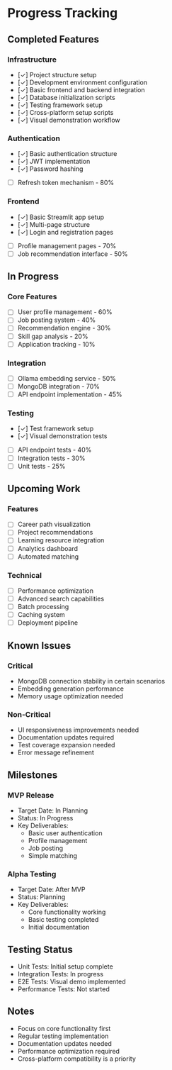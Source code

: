 # Progress Tracking

## Completed Features
### Infrastructure
- [✓] Project structure setup
- [✓] Development environment configuration
- [✓] Basic frontend and backend integration
- [✓] Database initialization scripts
- [✓] Testing framework setup
- [✓] Cross-platform setup scripts
- [✓] Visual demonstration workflow

### Authentication
- [✓] Basic authentication structure
- [✓] JWT implementation
- [✓] Password hashing
- [ ] Refresh token mechanism - 80%

### Frontend
- [✓] Basic Streamlit app setup
- [✓] Multi-page structure
- [✓] Login and registration pages
- [ ] Profile management pages - 70%
- [ ] Job recommendation interface - 50%

## In Progress
### Core Features
- [ ] User profile management - 60%
- [ ] Job posting system - 40%
- [ ] Recommendation engine - 30%
- [ ] Skill gap analysis - 20%
- [ ] Application tracking - 10%

### Integration
- [ ] Ollama embedding service - 50%
- [ ] MongoDB integration - 70%
- [ ] API endpoint implementation - 45%

### Testing
- [✓] Test framework setup
- [✓] Visual demonstration tests
- [ ] API endpoint tests - 40%
- [ ] Integration tests - 30%
- [ ] Unit tests - 25%

## Upcoming Work
### Features
- [ ] Career path visualization
- [ ] Project recommendations
- [ ] Learning resource integration
- [ ] Analytics dashboard
- [ ] Automated matching

### Technical
- [ ] Performance optimization
- [ ] Advanced search capabilities
- [ ] Batch processing
- [ ] Caching system
- [ ] Deployment pipeline

## Known Issues
### Critical
- MongoDB connection stability in certain scenarios
- Embedding generation performance
- Memory usage optimization needed

### Non-Critical
- UI responsiveness improvements needed
- Documentation updates required
- Test coverage expansion needed
- Error message refinement

## Milestones
### MVP Release
- Target Date: In Planning
- Status: In Progress
- Key Deliverables:
  - Basic user authentication
  - Profile management
  - Job posting
  - Simple matching

### Alpha Testing
- Target Date: After MVP
- Status: Planning
- Key Deliverables:
  - Core functionality working
  - Basic testing completed
  - Initial documentation

## Testing Status
- Unit Tests: Initial setup complete
- Integration Tests: In progress
- E2E Tests: Visual demo implemented
- Performance Tests: Not started

## Notes
- Focus on core functionality first
- Regular testing implementation
- Documentation updates needed
- Performance optimization required
- Cross-platform compatibility is a priority 